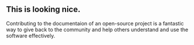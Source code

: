 ## This is looking nice. 
Contributing to the documentaion of an open-source project is a fantastic way to give back to the community and help others understand and use the software effectively.

